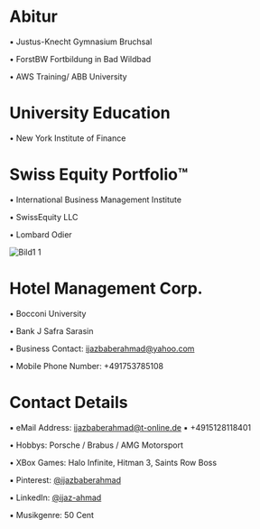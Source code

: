 # Abitur

▪︎ Justus-Knecht Gymnasium Bruchsal

• ForstBW Fortbildung in Bad Wildbad

• AWS Training/ ABB University

# University Education

• New York Institute of Finance

# Swiss Equity Portfolio™️

• International Business Management Institute

• SwissEquity LLC

• Lombard Odier

![Bild1 1](https://user-images.githubusercontent.com/95079463/173062915-61d28cb7-3aa7-4236-8c58-55eb180333d0.png)

# Hotel Management Corp. 

• Bocconi University

• Bank J Safra Sarasin

▪︎ Business Contact: ijazbaberahmad@yahoo.com 

• Mobile Phone Number: +491753785108

# Contact Details 

▪︎ eMail Address: ijazbaberahmad@t-online.de ▪︎ +4915128118401 

• Hobbys: Porsche / Brabus / AMG Motorsport

• XBox Games: Halo Infinite, Hitman 3, Saints Row Boss

▪︎ Pinterest: [@ijazbaberahmad](https://www.pinterest.de/ijazbaberahmad/)

▪︎ LinkedIn: [@ijaz-ahmad](https://www.linkedin.com/in/ijaz-ahmad-69677b13a/)

▪︎ Musikgenre: 50 Cent 



